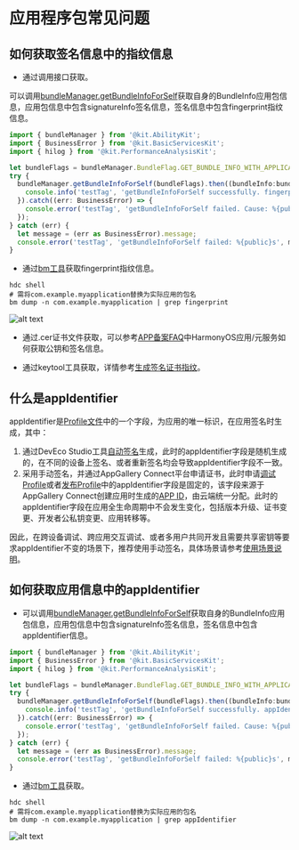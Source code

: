 # 应用程序包常见问题
<!--Kit: Ability Kit-->
<!--Subsystem: BundleManager-->
<!--Owner: @xuyicong-->
<!--SE: @hanfeng6; @lihaitao-->
<!--TSE: @kongjing2-->

## 如何获取签名信息中的指纹信息

* 通过调用接口获取。

可以调用[bundleManager.getBundleInfoForSelf](../reference/apis-ability-kit/js-apis-bundleManager.md#bundlemanagergetbundleinfoforself)获取自身的BundleInfo应用包信息，应用包信息中包含signatureInfo签名信息，签名信息中包含fingerprint指纹信息。

```ts
import { bundleManager } from '@kit.AbilityKit';
import { BusinessError } from '@kit.BasicServicesKit';
import { hilog } from '@kit.PerformanceAnalysisKit';

let bundleFlags = bundleManager.BundleFlag.GET_BUNDLE_INFO_WITH_APPLICATION | bundleManager.BundleFlag.GET_BUNDLE_INFO_WITH_SIGNATURE_INFO;
try {
  bundleManager.getBundleInfoForSelf(bundleFlags).then((bundleInfo:bundleManager.BundleInfo) => {
    console.info('testTag', 'getBundleInfoForSelf successfully. fingerprint: %{public}s', bundleInfo.signatureInfo.fingerprint);
  }).catch((err: BusinessError) => {
    console.error('testTag', 'getBundleInfoForSelf failed. Cause: %{public}s', err.message);
  });
} catch (err) {
  let message = (err as BusinessError).message;
  console.error('testTag', 'getBundleInfoForSelf failed: %{public}s', message);
}
```

* 通过[bm工具](../tools/bm-tool.md)获取fingerprint指纹信息。

```shell
hdc shell
# 需将com.example.myapplication替换为实际应用的包名
bm dump -n com.example.myapplication | grep fingerprint 
```

![alt text](figures/get_fingerprint.png)

* 通过.cer证书文件获取，可以参考[APP备案FAQ](https://developer.huawei.com/consumer/cn/doc/app/50130)中HarmonyOS应用/元服务如何获取公钥和签名信息。

* 通过keytool工具获取，详情参考[生成签名证书指纹](https://developer.huawei.com/consumer/cn/doc/AppGallery-connect-Guides/appgallerykit-preparation-game-0000001055356911#section147011294331)。

## 什么是appIdentifier

appIdentifier是[Profile文件](https://developer.huawei.com/consumer/cn/doc/app/agc-help-add-releaseprofile-0000001914714796)中的一个字段，为应用的唯一标识，在应用签名时生成，其中：
1. 通过DevEco Studio工具[自动签名](https://developer.huawei.com/consumer/cn/doc/harmonyos-guides/ide-signing#section18815157237)生成，此时的appIdentifier字段是随机生成的，在不同的设备上签名、或者重新签名均会导致appIdentifier字段不一致。
2. 采用手动签名，并通过AppGallery Connect平台申请证书，此时申请[调试Profile](https://developer.huawei.com/consumer/cn/doc/app/agc-help-debug-profile-0000002248181278)或者[发布Profile](https://developer.huawei.com/consumer/cn/doc/app/agc-help-release-profile-0000002248341090)中的appIdentifier字段是固定的，该字段来源于AppGallery Connect创建应用时生成的[APP ID](https://developer.huawei.com/consumer/cn/doc/app/agc-help-createharmonyapp-0000001945392297)，由云端统一分配。此时的appIdentifier字段在应用全生命周期中不会发生变化，包括版本升级、证书变更、开发者公私钥变更、应用转移等。

因此，在跨设备调试、跨应用交互调试、或者多用户共同开发且需要共享密钥等要求appIdentifier不变的场景下，推荐使用手动签名，具体场景请参考[使用场景说明](https://developer.huawei.com/consumer/cn/doc/harmonyos-guides/ide-signing#section54361623194519)。

## 如何获取应用信息中的appIdentifier

* 可以调用[bundleManager.getBundleInfoForSelf](../reference/apis-ability-kit/js-apis-bundleManager.md#bundlemanagergetbundleinfoforself)获取自身的BundleInfo应用包信息，应用包信息中包含signatureInfo签名信息，签名信息中包含appIdentifier信息。

```ts
import { bundleManager } from '@kit.AbilityKit';
import { BusinessError } from '@kit.BasicServicesKit';
import { hilog } from '@kit.PerformanceAnalysisKit';

let bundleFlags = bundleManager.BundleFlag.GET_BUNDLE_INFO_WITH_APPLICATION | bundleManager.BundleFlag.GET_BUNDLE_INFO_WITH_SIGNATURE_INFO;
try {
  bundleManager.getBundleInfoForSelf(bundleFlags).then((bundleInfo:bundleManager.BundleInfo) => {
    console.info('testTag', 'getBundleInfoForSelf successfully. appIdentifier: %{public}s', bundleInfo.signatureInfo.appIdentifier);
  }).catch((err: BusinessError) => {
    console.error('testTag', 'getBundleInfoForSelf failed. Cause: %{public}s', err.message);
  });
} catch (err) {
  let message = (err as BusinessError).message;
  console.error('testTag', 'getBundleInfoForSelf failed: %{public}s', message);
}
```

* 通过[bm工具](../tools/bm-tool.md)获取。

```shell
hdc shell
# 需将com.example.myapplication替换为实际应用的包名
bm dump -n com.example.myapplication | grep appIdentifier
```

![alt text](figures/get_appIdentifier.png)


